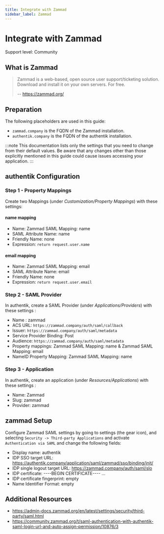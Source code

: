 ```yaml
---
title: Integrate with Zammad
sidebar_label: Zammad
---
```


# Integrate with Zammad

<span class="badge badge--secondary">Support level: Community</span>

## What is Zammad

> Zammad is a web-based, open source user support/ticketing solution.
> Download and install it on your own servers. For free.
>
> -- https://zammad.org/

## Preparation

The following placeholders are used in this guide:

- `zammad.company` is the FQDN of the Zammad installation.
- `authentik.company` is the FQDN of the authentik installation.

:::note
This documentation lists only the settings that you need to change from their default values. Be aware that any changes other than those explicitly mentioned in this guide could cause issues accessing your application.
:::

## authentik Configuration

### Step 1 - Property Mappings

Create two Mappings (under _Customization/Property Mappings_) with these settings:

#### name mapping

- Name: Zammad SAML Mapping: name
- SAML Attribute Name: name
- Friendly Name: none
- Expression: `return request.user.name`

#### email mapping

- Name: Zammad SAML Mapping: email
- SAML Attribute Name: email
- Friendly Name: none
- Expression: `return request.user.email`

### Step 2 - SAML Provider

In authentik, create a SAML Provider (under _Applications/Providers_) with these settings :

- Name : zammad
- ACS URL: `https://zammad.company/auth/saml/callback`
- Issuer: `https://zammad.company/auth/saml/metadata`
- Service Provider Binding: Post
- Audience: `https://zammad.company/auth/saml/metadata`
- Property mappings: Zammad SAML Mapping: name & Zammad SAML Mapping: email
- NameID Property Mapping: Zammad SAML Mapping: name

### Step 3 - Application

In authentik, create an application (under _Resources/Applications_) with these settings :

- Name: Zammad
- Slug: zammad
- Provider: zammad

## zammad Setup

Configure Zammad SAML settings by going to settings (the gear icon), and selecting `Security -> Third-party Applications` and activate `Authentication via SAML` and change the following fields:

- Display name: authentik
- IDP SSO target URL: https://authentik.company/application/saml/zammad/sso/binding/init/
- IDP single logout target URL: https://zammad.company/auth/saml/slo
- IDP certificate: ----BEGIN CERTIFICATE---- …
- IDP certificate fingerprint: empty
- Name Identifier Format: empty

## Additional Resources

- https://admin-docs.zammad.org/en/latest/settings/security/third-party/saml.html
- https://community.zammad.org/t/saml-authentication-with-authentik-saml-login-url-and-auto-assign-permission/10876/3

